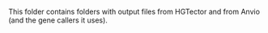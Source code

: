 This folder contains folders with output files from HGTector and from Anvio (and the gene callers it uses).
